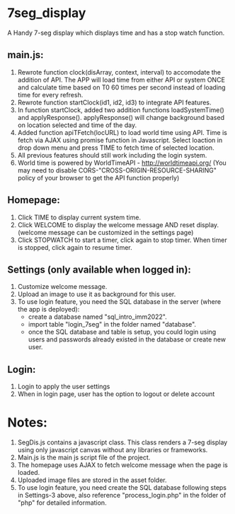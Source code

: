 # 7seg_display
A Handy 7-seg display which displays time and has a stop watch function.

## main.js:
1. Rewrote function clock(disArray, context, interval) to accomodate the addition of API. 
The APP will load time from either API or system ONCE and calculate time based on T0 60 times per second instead of loading time for every refresh.
2. Rewrote function startClock(id1, id2, id3) to integrate API features.
3. In function startClock, added two addition functions loadSystemTime() and applyResponse(). 
applyResponse() will change background based on location selected and time of the day.
4. Added function apiTFetch(locURL) to load world time using API. Time is fetch via AJAX using promise function in Javascript. 
Select loaction in drop down menu and press TIME to fetch time of selected location. 
5. All previous features should still work including the login system.
6. World time is powered by WorldTimeAPI - http://worldtimeapi.org/ (You may need to disable CORS-"CROSS-ORIGIN-RESOURCE-SHARING" policy of your browser to get the API function properly)

## Homepage:
1. Click TIME to display current system time.
2. Click WELCOME to display the welcome message AND reset display. 
   (welcome message can be customized in the settings page)
3. Click STOPWATCH to start a timer, click again to stop timer. When timer is stopped, click again to resume timer.

## Settings (only available when logged in):
1. Customize welcome message.
2. Upload an image to use it as background for this user.
3. To use login feature, you need the SQL database in the server (where the app is deployed):
    * create a database named "sql_intro_imm2022".
    * import table "login_7seg" in the folder named "database".
    * once the SQL database and table is setup, you could login using users and passwords already existed in the database or create new user.

## Login:
1. Login to apply the user settings
2. When in login page, user has the option to logout or delete account

# Notes:
1. SegDis.js contains a javascript class. This class renders a 7-seg display using only javascript canvas without any libraries or frameworks.
2. Main.js is the main js script file of the project.
3. The homepage uses AJAX to fetch welcome message when the page is loaded.
4. Uploaded image files are stored in the asset folder. 
5. To use login feature, you need create the SQL database following steps in Settings-3 above, also reference "process_login.php" in the folder of "php" for detailed information. 
